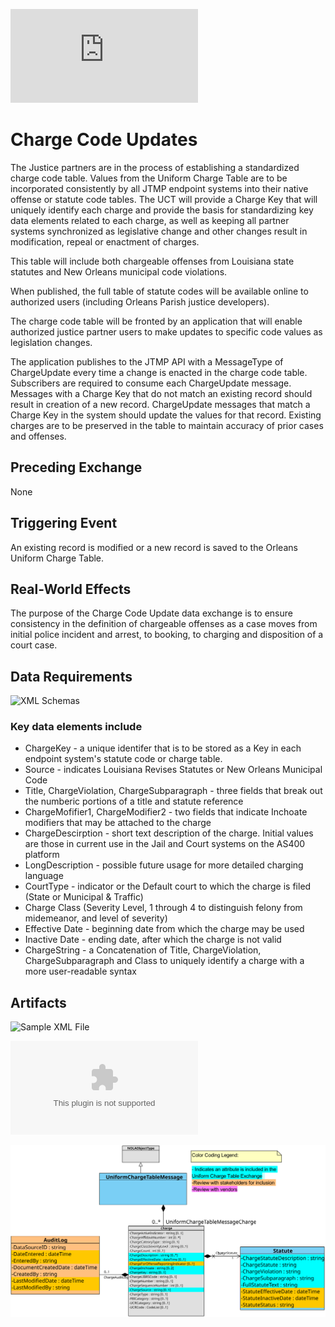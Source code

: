 ![Return to the JTMP landing page](https://github.com/CityOfNewOrleans/JTMP-Data-Exchange-Specs/blob/main/HomePage.md)

# Charge Code Updates

The Justice partners are in the process of establishing a standardized charge code table. Values from the Uniform Charge Table are to be incorporated consistently by all JTMP endpoint systems into their native offense or statute code tables.  The UCT will provide a Charge Key that will uniquely identify each charge and provide the basis for standardizing key data elements related to each charge, as well as keeping all partner systems synchronized as legislative change and other changes result in modification, repeal or enactment of charges. 

This table will include both chargeable offenses from Louisiana state statutes and New Orleans municipal code violations.

When published, the full table of statute codes will be available online to authorized users (including Orleans Parish justice developers).

The charge code table will be fronted by an application that will enable authorized justice partner users to make updates to specific code values as legislation changes.

The application publishes to the JTMP API with a MessageType of ChargeUpdate every time a change is enacted in the charge code table. Subscribers are required to consume each ChargeUpdate message. Messages with a Charge Key that do not match an existing record should result in creation of a new record. ChargeUpdate messages that match a Charge Key in the system should update the values for that record. Existing charges are to be preserved in the table to maintain accuracy of prior cases and offenses.

## Preceding Exchange

None

## Triggering Event

An existing record is modified or a new record is saved to the Orleans Uniform Charge Table.  

## Real-World Effects

The purpose of the Charge Code Update data exchange is to ensure consistency in the definition of chargeable offenses as a case moves from initial police incident and arrest, to booking, to charging and disposition of a court case.  

## Data Requirements

![XML Schemas](https://github.com/CityOfNewOrleans/JTMP-Data-Exchange-Specs/tree/main/schemas/UniformChargeTable_iepd/api)

### Key data elements include

- ChargeKey - a unique identifer that is to be stored as a Key in each endpoint system's statute code or charge table.
- Source - indicates Louisiana Revises Statutes or New Orleans Municipal Code
- Title, ChargeViolation, ChargeSubparagraph - three fields that break out the numberic portions of a title and statute reference
- ChargeMofifier1, ChargeModifier2 - two fields that indicate Inchoate modifiers that may be attached to the charge
- ChargeDescirption - short text description of the charge. Initial values are those in current use in the Jail and Court systems on the AS400 platform
- LongDescription - possible future usage for more detailed charging language
- CourtType - indicator or the Default court to which the charge is filed (State or Municipal & Traffic)
- Charge Class (Severity Level, 1 through 4 to distinguish felony from midemeanor, and level of severity)
- Effective Date - beginning date from which the charge may be used
- Inactive Date - ending date, after which the charge is not valid
- ChargeString - a Concatenation of Title, ChargeViolation, ChargeSubparagraph and Class to uniquely identify a charge with a more user-readable syntax 

## Artifacts
![Sample XML File](https://github.com/CityOfNewOrleans/JTMP-Data-Exchange-Specs/tree/main/schemas/UniformChargeTable_iepd/examples)

![Mapping Spreadsheet](https://github.com/CityOfNewOrleans/JTMP-Data-Exchange-Specs/blob/main/schemas/UniformChargeTable_iepd/artifacts/UniformChargeTable_MappingSpreadsheet.xlsx)

![Class Diagram](https://github.com/CityOfNewOrleans/JTMP-Data-Exchange-Specs/blob/main/schemas/UniformChargeTable_iepd/artifacts/UniformChargeTable_ClassDiagram.svg)

